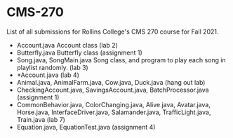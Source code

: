 # CMS-270

List of all submissions for Rollins College's CMS 270 course for Fall 2021.

* Account.java Account class (lab 2)
* Butterfly.java Butterfly class (assignment 1)
* Song.java, SongMain.java Song class, and program to play each song
in playlist randomly. (lab 3)
* *Account.java (lab 4)
* Animal.java, AnimalFarm.java, Cow.java, Duck.java (hang out lab)
* CheckingAccount.java, SavingsAccount.java, BatchProcessor.java (assignment 1)
* CommonBehavior.java, ColorChanging.java, Alive.java, Avatar.java, 
Horse.java, InterfaceDriver.java, Salamander.java, TrafficLight.java, Train.java (lab 7)
* Equation.java, EquationTest.java (assignment 4)